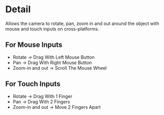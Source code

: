# Detail
Allows the camera to rotate, pan, zoom in and out around the object with mouse and touch inputs on cross-platforms.

## For Mouse Inputs
- Rotate -> Drag With Left Mouse Button
- Pan -> Drag With Right Mouse Button
- Zoom-in and out -> Scroll The Mouse Wheel

## For Touch Inputs
- Rotate -> Drag With 1 Finger
- Pan -> Drag With 2 Fingers
- Zoom-in and out -> Move 2 Fingers Apart
